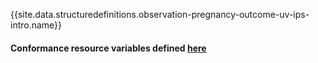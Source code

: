 {{site.data.structuredefinitions.observation-pregnancy-outcome-uv-ips-intro.name}}

#### Conformance resource variables defined [here](http://wiki.hl7.org/index.php?title=IG_Publisher_Documentation#Jekyll)

